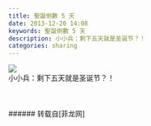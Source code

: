 ```yaml
---
title: 聖誕倒數 5 天
date: 2013-12-20 14:08
keywords: 聖誕倒數 5 天
description: 小小兵：剩下五天就是圣诞节？！
categories: sharing
---
```

<td class="t_f" id="postmessage_85844">


<img aid="35204" data-cf-modified-5ba95914b1221671d333e881-="" file="data/attachment/forum/201312/20/105347vop5553g4o0dcp4d.jpg.thumb.jpg" id="aimg_35204" inpost="1" onclick="" onmouseover="" src="http://www.flw.ph/data/attachment/forum/201312/20/105347vop5553g4o0dcp4d.jpg" style="cursor:pointer" zoomfile="data/attachment/forum/201312/20/105347vop5553g4o0dcp4d.jpg"/>


<br/>
小小兵：剩下五天就是圣诞节？！<br/>
<br/>
<br/>
<br/>
</td>
###### 转载自[菲龙网]